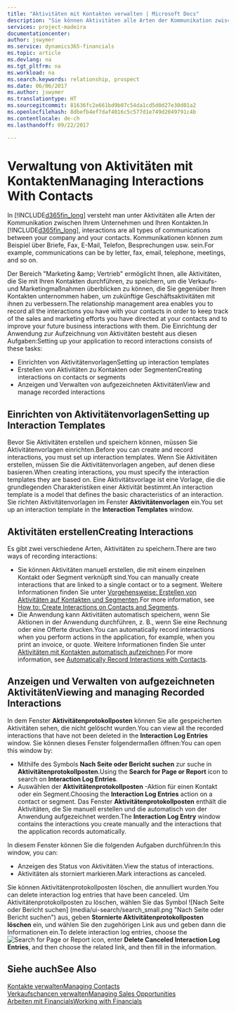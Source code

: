 ```yaml
---
title: "Aktivitäten mit Kontakten verwalten | Microsoft Docs"
description: "Sie können Aktivitäten alle Arten der Kommunikation zwischen Ihrem Unternehmen und Ihren Kontakten aufzeichnen, uum Beispiel Briefe, Fax, E-Mail, Telefon, Besprechungen usw."
services: project-madeira
documentationcenter: 
author: jswymer
ms.service: dynamics365-financials
ms.topic: article
ms.devlang: na
ms.tgt_pltfrm: na
ms.workload: na
ms.search.keywords: relationship, prospect
ms.date: 06/06/2017
ms.author: jswymer
ms.translationtype: HT
ms.sourcegitcommit: 81636fc2e661bd9b07c54da1cd5d0d27e30d01a2
ms.openlocfilehash: 8dbefb4ef7daf4016c5c577d1e749d2049791c4b
ms.contentlocale: de-ch
ms.lasthandoff: 09/22/2017

---
```

# <a name="managing-interactions-with-contacts"></a><span data-ttu-id="8645a-103">Verwaltung von Aktivitäten mit Kontakten</span><span class="sxs-lookup"><span data-stu-id="8645a-103">Managing Interactions With Contacts</span></span>
<span data-ttu-id="8645a-104">In [!INCLUDE[d365fin_long](includes/d365fin_long_md.md)] versteht man unter Aktivitäten alle Arten der Kommunikation zwischen Ihrem Unternehmen und Ihren Kontakten.</span><span class="sxs-lookup"><span data-stu-id="8645a-104">In [!INCLUDE[d365fin_long](includes/d365fin_long_md.md)], interactions are all types of communications between your company and your contacts.</span></span> <span data-ttu-id="8645a-105">Kommunikationen können zum Beispiel über Briefe, Fax, E-Mail, Telefon, Besprechungen usw. sein.</span><span class="sxs-lookup"><span data-stu-id="8645a-105">For example, communications can be by letter, fax, email, telephone, meetings, and so on.</span></span>

<span data-ttu-id="8645a-106">Der Bereich "Marketing &amp;amp; Vertrieb" ermöglicht Ihnen, alle Aktivitäten, die Sie mit Ihren Kontakten durchführen, zu speichern, um die Verkaufs- und Marketingmaßnahmen überblicken zu können, die Sie gegenüber Ihren Kontakten unternommen haben, um zukünftige Geschäftsaktivitäten mit ihnen zu verbessern.</span><span class="sxs-lookup"><span data-stu-id="8645a-106">The relationship management area enables you to record all the interactions you have with your contacts in order to keep track of the sales and marketing efforts you have directed at your contacts and to improve your future business interactions with them.</span></span> <span data-ttu-id="8645a-107">Die Einrichtung der Anwendung zur Aufzeichnung von Aktivitäten besteht aus diesen Aufgaben:</span><span class="sxs-lookup"><span data-stu-id="8645a-107">Setting up your application to record interactions consists of these tasks:</span></span>

* <span data-ttu-id="8645a-108">Einrichten von Aktivitätenvorlagen</span><span class="sxs-lookup"><span data-stu-id="8645a-108">Setting up interaction templates</span></span>  
* <span data-ttu-id="8645a-109">Erstellen von Aktivitäten zu Kontakten oder Segmenten</span><span class="sxs-lookup"><span data-stu-id="8645a-109">Creating interactions on contacts or segments</span></span>  
* <span data-ttu-id="8645a-110">Anzeigen und Verwalten von aufgezeichneten Aktivitäten</span><span class="sxs-lookup"><span data-stu-id="8645a-110">View and manage recorded interactions</span></span>  

##  <a name="setting-up-interaction-templates"></a><span data-ttu-id="8645a-111">Einrichten von Aktivitätenvorlagen</span><span class="sxs-lookup"><span data-stu-id="8645a-111">Setting up Interaction Templates</span></span>
<span data-ttu-id="8645a-112">Bevor Sie Aktivitäten erstellen und speichern können, müssen Sie Aktivitätenvorlagen einrichten.</span><span class="sxs-lookup"><span data-stu-id="8645a-112">Before you can create and record interactions, you must set up interaction templates.</span></span> <span data-ttu-id="8645a-113">Wenn Sie Aktivitäten erstellen, müssen Sie die Aktivitätenvorlagen angeben, auf denen diese basieren.</span><span class="sxs-lookup"><span data-stu-id="8645a-113">When creating interactions, you must specify the interaction templates they are based on.</span></span> <span data-ttu-id="8645a-114">Eine Aktivitätsvorlage ist eine Vorlage, die die grundlegenden Charakteristiken einer Aktivität bestimmt.</span><span class="sxs-lookup"><span data-stu-id="8645a-114">An interaction template is a model that defines the basic characteristics of an interaction.</span></span>
<span data-ttu-id="8645a-115">Sie richten Aktivitätenvorlagen im Fenster **Aktivitätenvorlagen** ein.</span><span class="sxs-lookup"><span data-stu-id="8645a-115">You set up an interaction template in the **Interaction Templates** window.</span></span>  

## <a name="creating-interactions"></a><span data-ttu-id="8645a-116">Aktivitäten erstellen</span><span class="sxs-lookup"><span data-stu-id="8645a-116">Creating Interactions</span></span>
<span data-ttu-id="8645a-117">Es gibt zwei verschiedene Arten, Aktivitäten zu speichern.</span><span class="sxs-lookup"><span data-stu-id="8645a-117">There are two ways of recording interactions:</span></span>

* <span data-ttu-id="8645a-118">Sie können Aktivitäten manuell erstellen, die mit einem einzelnen Kontakt oder Segment verknüpft sind.</span><span class="sxs-lookup"><span data-stu-id="8645a-118">You can manually create interactions that are linked to a single contact or to a segment.</span></span> <span data-ttu-id="8645a-119">Weitere Informationen finden Sie unter [Vorgehensweise: Erstellen von Aktivitäten auf Kontakten und Segmenten](marketing-how-create-interactions.md).</span><span class="sxs-lookup"><span data-stu-id="8645a-119">For more information, see [How to: Create Interactions on Contacts and Segments](marketing-how-create-interactions.md).</span></span>  
* <span data-ttu-id="8645a-120">Die Anwendung kann Aktivitäten automatisch speichern, wenn Sie Aktionen in der Anwendung durchführen, z. B., wenn Sie eine Rechnung oder eine Offerte drucken.</span><span class="sxs-lookup"><span data-stu-id="8645a-120">You can automatically record interactions when you perform actions in the application, for example, when you print an invoice, or quote.</span></span> <span data-ttu-id="8645a-121">Weitere Informationen finden Sie unter [Aktivitäten mit Kontakten automatisch aufzeichnen](marketing-auto-record-interactions.md).</span><span class="sxs-lookup"><span data-stu-id="8645a-121">For more information, see [Automatically Record Interactions with Contacts](marketing-auto-record-interactions.md).</span></span>

## <a name="viewing-and-managing-recorded-interactions"></a><span data-ttu-id="8645a-122">Anzeigen und Verwalten von aufgezeichneten Aktivitäten</span><span class="sxs-lookup"><span data-stu-id="8645a-122">Viewing and managing Recorded Interactions</span></span>
<span data-ttu-id="8645a-123">In dem Fenster **Aktivitätenprotokollposten** können Sie alle gespeicherten Aktivitäten sehen, die nicht gelöscht wurden.</span><span class="sxs-lookup"><span data-stu-id="8645a-123">You can view all the recorded interactions that have not been deleted in the **Interaction Log Entries** window.</span></span> <span data-ttu-id="8645a-124">Sie können dieses Fenster folgendermaßen öffnen:</span><span class="sxs-lookup"><span data-stu-id="8645a-124">You can open this window by:</span></span>

* <span data-ttu-id="8645a-125">Mithilfe des Symbols **Nach Seite oder Bericht suchen** zur suche in **Aktivitätenprotokollposten**.</span><span class="sxs-lookup"><span data-stu-id="8645a-125">Using the **Search for Page or Report** icon to search on **Interaction Log Entries**.</span></span>
* <span data-ttu-id="8645a-126">Auswählen der **Aktivitätenprotokollposten** -Aktion für einen Kontakt oder ein Segment.</span><span class="sxs-lookup"><span data-stu-id="8645a-126">Choosing the **Interaction Log Entries** action on a contact or segment.</span></span>
  <span data-ttu-id="8645a-127">Das Fenster **Aktivitätenprotokollposten** enthält die Aktivitäten, die Sie manuell erstellen und die automatisch von der Anwendung aufgezeichnet werden.</span><span class="sxs-lookup"><span data-stu-id="8645a-127">The **Interaction Log Entry** window contains the interactions you create manually and the interactions that the application records automatically.</span></span>

<span data-ttu-id="8645a-128">In diesem Fenster können Sie die folgenden Aufgaben durchführen:</span><span class="sxs-lookup"><span data-stu-id="8645a-128">In this window, you can:</span></span>

* <span data-ttu-id="8645a-129">Anzeigen des Status von Aktivitäten.</span><span class="sxs-lookup"><span data-stu-id="8645a-129">View the status of interactions.</span></span>
* <span data-ttu-id="8645a-130">Aktivitäten als storniert markieren.</span><span class="sxs-lookup"><span data-stu-id="8645a-130">Mark interactions as canceled.</span></span>

<span data-ttu-id="8645a-131">Sie können Aktivitätenprotokollposten löschen, die annulliert wurden.</span><span class="sxs-lookup"><span data-stu-id="8645a-131">You can delete interaction log entries that have been canceled.</span></span> <span data-ttu-id="8645a-132">Um Aktivitätenprotokollposten zu löschen, wählen Sie das Symbol ![Nach Seite oder Bericht suchen] (media/ui-search/search_small.png "Nach Seite oder Bericht suchen") aus, geben **Stornierte Aktivitätenprotokollposten löschen** ein, und wählen Sie den zugehörigen Link aus und geben dann die Informationen ein.</span><span class="sxs-lookup"><span data-stu-id="8645a-132">To delete interaction log entries, choose the ![Search for Page or Report](media/ui-search/search_small.png "Search for Page or Report icon") icon, enter **Delete Canceled Interaction Log Entries**, and then choose the related link, and then fill in the information.</span></span>

## <a name="see-also"></a><span data-ttu-id="8645a-133">Siehe auch</span><span class="sxs-lookup"><span data-stu-id="8645a-133">See Also</span></span>
[<span data-ttu-id="8645a-134">Kontakte verwalten</span><span class="sxs-lookup"><span data-stu-id="8645a-134">Managing Contacts</span></span>](marketing-contacts.md)  
[<span data-ttu-id="8645a-135">Verkaufschancen verwalten</span><span class="sxs-lookup"><span data-stu-id="8645a-135">Managing Sales Opportunities</span></span>](marketing-manage-sales-opportunities.md)  
[<span data-ttu-id="8645a-136">Arbeiten mit Financials</span><span class="sxs-lookup"><span data-stu-id="8645a-136">Working with Financials</span></span>](ui-work-product.md)  

